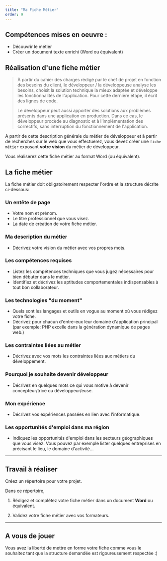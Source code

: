 ```yaml
---
title: "Ma Fiche Métier"
order: 9
---
```


## Compétences mises en oeuvre : 

- Découvrir le métier
- Créer un document texte enrichi (Word ou équivalent)


## Réalisation d'une fiche métier

> À partir du cahier des charges rédigé par le chef de projet en fonction des besoins du client, le développeur / la développeuse analyse les besoins, choisit la solution technique la mieux adaptée et développe les fonctionnalités de l'application. Pour cette dernière étape, il écrit des lignes de code.
>
> Le développeur peut aussi apporter des solutions aux problèmes présents dans une application en production. Dans ce cas, le développeur procède au diagnostic et à l'implémentation des correctifs, sans interruption du fonctionnement de l'application.

A partir de cette description générale du métier de développeur et à partir de recherches sur le web que vous effectuerez, vous devez créer une `fiche métier` exposant **votre vision** du métier de développeur. 

Vous réaliserez cette fiche métier au format Word (ou équivalent).


## La fiche métier

La fiche métier doit obligatoirement respecter l'ordre et la structure décrite ci-dessous: 

### Un entête de page 
- Votre nom et prénom.
- Le titre professionnel que vous visez.
- La date de création de votre fiche métier.

### Ma description du métier
- Décrivez votre vision du métier avec vos propres mots.

### Les compétences requises
- Listez les compétences techniques que vous jugez nécessaires pour bien débuter dans le métier.
- Identifiez et décrivez les aptitudes comportementales indispensables à tout bon collaborateur.

### Les technologies "du moment"
- Quels sont les langages et outils en vogue au moment où vous rédigez votre fiche. 
- Décrivez pour chacun d'entre-eux leur domaine d'application principal (par exemple: PHP excelle dans la génération dynamique de pages web.)

### Les contraintes liées au métier
- Décrivez avec vos mots les contraintes liées aux métiers du développement.

### Pourquoi je souhaite devenir développeur
- Décrivez en quelques mots ce qui vous motive à devenir concepteur/trice ou développeur/euse.

### Mon expérience
- Décrivez vos expériences passées en lien avec l'informatique.

### Les opportunités d'emploi dans ma région
- Indiquez les opportunités d'emploi dans les secteurs géographiques que vous visez. Vous pouvez par exemple lister quelques entreprises en précisant le lieu, le domaine d'activité...



--- 

## Travail à réaliser

Créez un répertoire pour votre projet.

Dans ce répertoire,

1. Rédigez et complétez votre fiche métier dans un document **Word** ou équivalent.

2. Validez votre fiche métier avec vos formateurs.

---

## A vous de jouer 

Vous avez la liberté de mettre en forme votre fiche comme vous le souhaitez tant que la structure demandée est rigoureusement respectée :)
